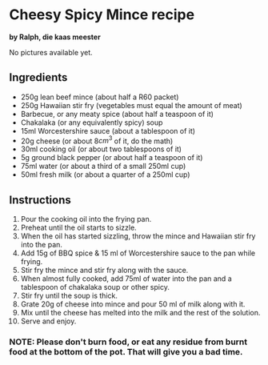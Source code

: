 # Cheesy Spicy Mince recipe
**by Ralph, die kaas meester**

No pictures available yet.

## Ingredients
- 250g lean beef mince (about half a R60 packet)
- 250g Hawaiian stir fry (vegetables must equal the amount of meat)
- Barbecue, or any meaty spice (about half a teaspoon of it)
- Chakalaka (or any equivalently spicy) soup
- 15ml Worcestershire sauce (about a tablespoon of it)
- 20g cheese (or about 8${cm^3}$ of it, do the math)
- 30ml cooking oil (or about two tablespoons of it)
- 5g ground black pepper (or about half a teaspoon of it)
- 75ml water (or about a third of a small 250ml cup)
- 50ml fresh milk (or about a quarter of a 250ml cup)

## Instructions
1. Pour the cooking oil into the frying pan.
2. Preheat until the oil starts to sizzle.
3. When the oil has started sizzling, throw the mince and Hawaiian stir fry into the pan.
4. Add 15g of BBQ spice & 15 ml of Worcestershire sauce to the pan while frying.
5. Stir fry the mince and stir fry along with the sauce.
6. When almost fully cooked, add 75ml of water into the pan and a tablespoon of chakalaka soup or other spicy.
7. Stir fry until the soup is thick.
8. Grate 20g of cheese into mince and pour 50 ml of milk along with it.
9. Mix until the cheese has melted into the milk and the rest of the solution.
10. Serve and enjoy.

### NOTE: Please don't burn food, or eat any residue from burnt food at the bottom of the pot. That will give you a bad time.
